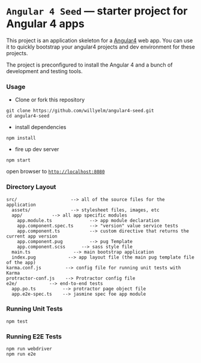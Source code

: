 # `Angular 4 Seed` — starter project for Angular 4 apps

This project is an application skeleton for a [Angular4][angular4] web app. You can use it
to quickly bootstrap your angular4 projects and dev environment for these projects.

The project is preconfigured to install the Angular 4 and a bunch of development and testing tools.

### Usage

- Clone or fork this repository
```
git clone https://github.com/willyelm/angular4-seed.git
cd angular4-seed
```

- install dependencies
```
npm install
```

- fire up dev server
```
npm start
```
open browser to [`http://localhost:8080`](http://localhost:8080)


### Directory Layout

```
src/                    --> all of the source files for the application
  assets/               --> stylesheet files, images, etc
  app/           --> all app specific modules
    app.module.ts              --> app module declaration
    app.component.spec.ts      --> "version" value service tests
    app.component.ts           --> custom directive that returns the current app version
    app.component.pug          --> pug Template
    app.component.scss      --> sass style file
  main.ts                --> main bootstrap application
  index.pug            --> app layout file (the main pug template file of the app)
karma.conf.js         --> config file for running unit tests with Karma
protractor-conf.js    --> Protractor config file
e2e/            --> end-to-end tests
  app.po.ts          --> protractor page object file
  app.e2e-spec.ts    --> jasmine spec foe app module
```

### Running Unit Tests
```
npm test
```
### Running E2E Tests
```
npm run webdriver
npm run e2e
```


[angular4]: https://angular.io/
